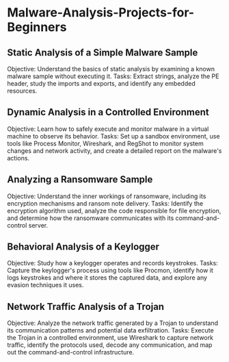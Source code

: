 # Malware-Analysis-Projects-for-Beginners

## Static Analysis of a Simple Malware Sample

Objective: Understand the basics of static analysis by examining a known malware sample without executing it.
Tasks: Extract strings, analyze the PE header, study the imports and exports, and identify any embedded resources.

## Dynamic Analysis in a Controlled Environment

Objective: Learn how to safely execute and monitor malware in a virtual machine to observe its behavior.
Tasks: Set up a sandbox environment, use tools like Process Monitor, Wireshark, and RegShot to monitor system changes and network activity, and create a detailed report on the malware's actions.

## Analyzing a Ransomware Sample

Objective: Understand the inner workings of ransomware, including its encryption mechanisms and ransom note delivery.
Tasks: Identify the encryption algorithm used, analyze the code responsible for file encryption, and determine how the ransomware communicates with its command-and-control server.

## Behavioral Analysis of a Keylogger

Objective: Study how a keylogger operates and records keystrokes.
Tasks: Capture the keylogger's process using tools like Procmon, identify how it logs keystrokes and where it stores the captured data, and explore any evasion techniques it uses.

## Network Traffic Analysis of a Trojan

Objective: Analyze the network traffic generated by a Trojan to understand its communication patterns and potential data exfiltration.
Tasks: Execute the Trojan in a controlled environment, use Wireshark to capture network traffic, identify the protocols used, decode any communication, and map out the command-and-control infrastructure.
